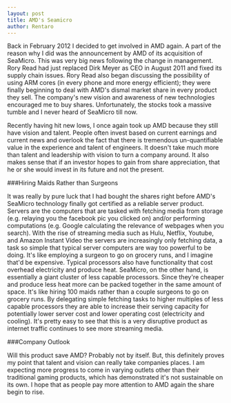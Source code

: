 ```yaml
---
layout: post
title: AMD's Seamicro
author: Rentaro
---
```


Back in February 2012 I decided to get involved in AMD again. A part of the reason why I did was the announcement by AMD of its acquisition of SeaMicro. This was very big news following the change in management. Rory Read had just replaced Dirk Meyer as CEO in August 2011 and fixed its supply chain issues. Rory Read also began discussing the possibility of using ARM cores (in every phone and more energy efficient); they were finally beginning to deal with AMD's dismal market share in every product they sell. The company's new vision and awareness of new technologies encouraged me to buy shares. Unfortunately, the stocks took a massive tumble and I never heard of SeaMicro till now.

Recently having hit new lows, I once again took up AMD because they still have vision and talent. People often invest based on current earnings and current news and overlook the fact that there is tremendous un-quantifiable value in the experience and talent of engineers. It doesn't take much more than talent and leadership with vision to turn a company around. It also makes sense that if an investor hopes to gain from share appreciation, that he or she would invest in its future and not the present.

###Hiring Maids Rather than Surgeons

It was really by pure luck that I had bought the shares right before AMD's SeaMicro technology finally got certified as a reliable server product. Servers are the computers that are tasked with fetching media from storage (e.g. relaying you the facebook pic you clicked on) and/or performing computations (e.g. Google calculating the relevance of webpages when you search). With the rise of streaming media such as Hulu, Netflix, Youtube, and Amazon Instant Video the servers are increasingly only fetching data, a task so simple that typical server computers are way too powerful to be doing. It's like employing a surgeon to go on grocery runs, and I imagine that'd be expensive. Typical processors also have functionality that cost overhead electricity and produce heat. SeaMicro, on the other hand, is essentially a giant cluster of less capable processors. Since they're cheaper and produce less heat more can be packed together in the same amount of space. It's like hiring 100 maids rather than a couple surgeons to go on grocery runs. By delegating simple fetching tasks to higher multiples of less capable processors they are able to increase their serving capacity for potentially lower server cost and lower operating cost (electricity and cooling). It's pretty easy to see that this is a very disruptive product as internet traffic continues to see more streaming media. 

###Company Outlook

Will this product save AMD? Probably not by itself. But, this definitely proves my point that talent and vision can really take companies places. I am expecting more progress to come in varying outlets other than their traditional gaming products, which has demonstrated it's not sustainable on its own. I hope that as people pay more attention to AMD again the share begin to rise.